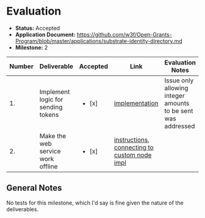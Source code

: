 # Evaluation

- **Status:** Accepted
- **Application Document:** https://github.com/w3f/Open-Grants-Program/blob/master/applications/substrate-identity-directory.md
- **Milestone:** 2

| Number | Deliverable                        | Accepted               | Link                                                                                                                                                                                       | Evaluation Notes                                             |
| ------ | ---------------------------------- | ---------------------- | ------------------------------------------------------------------------------------------------------------------------------------------------------------------------------------------ | ------------------------------------------------------------ |
| 1.     | Implement logic for sending tokens | <ul><li>[x] </li></ul> | [implementation](https://github.com/Shard-Labs/identity-hub/blob/main/src/store/actions.ts#L381)                                                                                           | Issue only allowing integer amounts to be sent was addressed |
| 2.     | Make the web service work offline  | <ul><li>[x] </li></ul> | [instructions](https://github.com/Shard-Labs/identity-hub#project-setup), [connecting to custom node impl](https://github.com/Shard-Labs/identity-hub/blob/main/src/store/actions.ts#L270) |

## General Notes

No tests for this milestone, which I'd say is fine given the nature of the deliverables.

